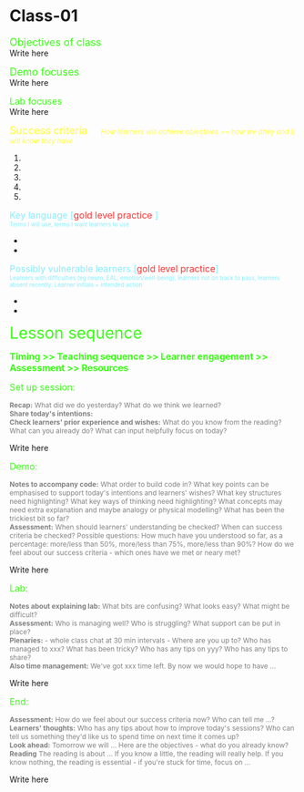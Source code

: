 # Class-01

<span style="font-size: 18px; color: #39FF14;">Objectives of class</span>  
Write here

<span style="font-size: 18px; color: #39FF14;">Demo focuses</span>  
Write here

<span style="font-size: 16px; color: #39FF14;">Lab focuses</span>  
Write here

<span style="font-size: 18px; color: #FFFF33;margin-right: 20px">Success
criteria</span>
<span style="font-size: 12px; color: #FFFF33; font-style:italic">How learners
will achieve objectives == how we (they and I) will know they have</span>

1.
2.
3.
4.
5.

<span style="font-size: 16px;color: #83EEFF;">Key language [<span
style="font-size: 16px;color: #FF3131;">gold level practice</span> ]</span>  
<span style="font-size: 10px; color: #83EEFF;">Terms I will use, terms I want
learners to use</span>

-
-

<span style="font-size: 16px;color: #83EEFF;">Possibly vulnerable learners
[<span style="font-size: 16px;color: #FF3131;">gold level
practice</span>]</span>  
<span style="font-size: 10px;color: #83EEFF;">Learners with difficulties (eg
neuro, EAL, emotion/well-being), learners not on track to pass, learners absent
recently: Learner initials + intended action</span>

-
-

<span style="font-size: 28px;color: #39FF14;">Lesson sequence</span>

<span style="font-size: 16px;color: #39FF14;">**Timing >> Teaching sequence >>
Learner engagement >> Assessment >> Resources**</span>

<span style="font-size: 16px;color: #39FF14;">Set up session: </span>

<span style="font-size: 12px;color: #808080;">**Recap:** What did we do
yesterday? What do we think we learned?  
**Share today's intentions:**  
**Check learners' prior experience and wishes:** What do you know from the
reading? What can you already do? What can input helpfully focus on today?
</span>

Write here

<span style="font-size: 16px;color: #39FF14;">Demo:</span>

<span style="font-size: 12px;color: #808080;">**Notes to accompany code:** What
order to build code in? What key points can be emphasised to support today's
intentions and learners' wishes? What key structures need highlighting? What key
ways of thinking need highlighting? What concepts may need extra explanation and
maybe analogy or physical modelling? What has been the trickiest bit so far?  
<span style="font-size: 12px;color: #808080;">**Assessment:** When should
learners' understanding be checked? When can success criteria be checked?
Possible questions: How much have you understood so far, as a percentage:
more/less than 50%, more/less than 75%, more/less than 90%? How do we feel about
our success criteria - which ones have we met or neary met?</span>

Write here

<span style="font-size: 16px;color: #39FF14;">Lab:</span>

<span style="font-size: 12px;color: #808080;">**Notes about explaining lab:**
What bits are confusing? What looks easy? What might be difficult?  
**Assessment:** Who is managing well? Who is struggling? What support can be put
in place?  
**Plenaries:** - whole class chat at 30 min intervals - Where are you up to? Who
has managed to xxx? What has been tricky? Who has any tips on yyy? Who has any
tips to share?  
**Also time management:** We've got xxx time left. By now we would hope to have
...

Write here

<span style="font-size: 16px;color: #39FF14;">End:</span>

<span style="font-size: 12px;color: #808080;">**Assessment:** How do we feel
about our success criteria now? Who can tell me ...?  
**Learners' thoughts:** Who has any tips about how to improve today's sessions?
Who can tell us something they'd like us to spend time on next time it comes
up?  
**Look ahead:** Tomorrow we will ... Here are the objectives - what do you
already know?  
**Reading** The reading is about ... If you know a little, the reading will
really help. If you know nothing, the reading is essential - if you're stuck for
time, focus on ...

Write here
